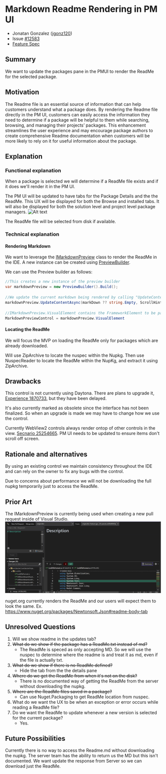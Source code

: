 # Markdown Readme Rendering in PM UI

- Jonatan Gonzalez ([jgonz120](https://github.com/jgonz120)) 
- Issue [#12583](https://github.com/NuGet/Home/issues/12583) <!-- GitHub Issue link -->
- [Feature Spec](https://github.com/NuGet/Home/blob/7943122dffa435f4daeee600efcc5b744cd2e97e/accepted/2023/PMUI-Readme-rendering.md)

## Summary

We want to update the packages pane in the PMUI to render the ReadMe for the selected package.

## Motivation 

The Readme file is an essential source of information that can help customers understand what a package does.
By rendering the Readme file directly in the PM UI, customers can easily access the information they need to determine if a package will be helpful to them while searching, browsing, and managing their projects’ packages.
This enhancement streamlines the user experience and may encourage package authors to create comprehensive Readme documentation when customers will be more likely to rely on it for useful information about the package.

## Explanation

### Functional explanation
When a package is selected we will determine if a ReadMe file exists and if it does we'll render it in the PM UI.

The PM UI will be updated to have tabs for the Package Details and the the ReadMe.
This UX will be displayed for both the Browse and installed tabs.
It will also be displayed for both the solution level and project level package managers.
![Alt text](https://github.com/NuGet/Home/assets/89422562/81b24877-f12f-4783-905c-4a155d3c7693)

The ReadMe file will be selected from disk if available.

### Technical explanation

#### Rendering Markdown
We want to leverage the [IMarkdownPreview](https://devdiv.visualstudio.com/DevDiv/_git/VS-Platform?path=/src/Productivity/MarkdownLanguageService/Impl/Markdown.Platform/Preview/IMarkdownPreview.cs) class to render the ReadMe in the IDE.
A new instance can be created using [PreviewBuilder](https://devdiv.visualstudio.com/DevDiv/_git/VS-Platform?path=/src/Productivity/MarkdownLanguageService/Impl/Markdown.Platform/Preview/PreviewBuilder.cs).

We can use the Preview builder as follows:
```C#
//This creates a new instance of the preview builder
var markdownPreview = new PreviewBuilder().Build();

//We update the current markdown being rendered by calling "UpdateContentAsync"
markdownPreview.UpdateContentAsync(markDown ?? string.Empty, ScrollHint.None)

//IMarkdownPreview.VisualElement contains the FrameworkElement to be passed to the view
MarkdownPreviewControl = markdownPreview.VisualElement
```
#### Locating the ReadMe
We will focus the MVP on loading the ReadMe only for packages which are already downloaded.

Will use ZipArchive to locate the nuspec within the Nupkg.
Then use NuspecReader to locate the ReadMe within the NupKg, and extract it using ZipArchive.

## Drawbacks

This control is not currently using Daytona.
There are plans to upgrade it, [Experience 1870733](https://devdiv.visualstudio.com/DevDiv/_workitems/edit/1870733), but they have been delayed.

It's also currently marked as obsolete since the interface has not been finalized.
So when an upgrade is made we may have to change how we use the control.

Currently WebView2 controls always render ontop of other controls in the view.
[Secnario 25254665](https://microsoft.visualstudio.com/Edge/_workitems/edit/25254665).
PM UI needs to be updated to ensure items don't scroll off screen.

## Rationale and alternatives
By using an existing control we maintain consistency throughout the IDE and can rely on the owner to fix any bugs with the control.

Due to concerns about performance we will not be downloading the full nupkg temporarily just to access the ReadMe.

## Prior Art
The IMarkdownPreview is currently being used when creating a new pull request inside of Visual Studio.
![Alt text](../../meta/resources/ReadMePMUI/PullRequestExperience.png) 

nuget.org currently renders the ReadMe and our users will expect them to look the same.
Ex. https://www.nuget.org/packages/Newtonsoft.Json#readme-body-tab

## Unresolved Questions
1. Will we show readme in the updates tab?
1. ~~What do we show if the package has a ReadMe.txt instead of md?~~
    * The ReadMe is speced as only accepting MD. So we will use the nuspec to determine where the readme is and treat it as md, even if the file is actually txt. 
1. ~~What do we show if there is no ReadMe defined?~~
    - Hide the tab from the the details pane
1. ~~Where do we get the ReadMe from when it's not on the disk?~~
    - There is no documented way of getting the ReadMe from the server without downloading the nupkg.
1. ~~Where are the ReadMe files saved in a package?~~
    - Can use Nuget.Packaging to get ReadMe location from nuspec.
1. What do we want the UX to be when an exception or error occurs while reading a ReadMe file? 
1. Do we want the ReadMe to update whenever a new version is selected for the current package?
   - Yes.
<!-- What parts of the proposal do you expect to resolve before this gets accepted? -->
<!-- What parts of the proposal need to be resolved before the proposal is stabilized? -->
<!-- What related issues would you consider out of scope for this proposal but can be addressed in the future? -->

## Future Possibilities
Currently there is no way to access the Readme.md without downloading the nupkg.
The server team has the ability to return us the MD but this isn't documented.
We want update the response from Server so we can download just the ReadMe.